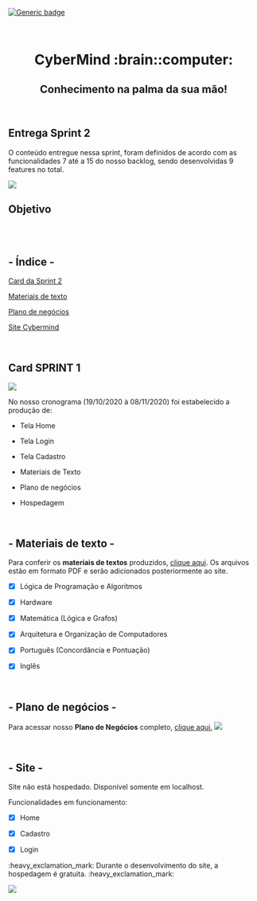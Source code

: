 [![Generic badge](https://img.shields.io/badge/SPRINT_2-EM_DESENVOLVIMENTO-blue.svg)](https://shields.io/)

 <br>
 
<h1 text align="center">CyberMind :brain::computer:</h1> 
<h2 text align="center">Conhecimento na palma da sua mão!</h2>

<br>

## Entrega Sprint 2

O conteúdo entregue nessa sprint, foram definidos de acordo com as funcionalidades 7 até a 15 do nosso backlog, sendo desenvolvidas 9 features no total.

<img src="../CODIGO/assets/img/sprint2-backlog.png">

<br>

## Objetivo

<p> 

</br>
</br>

## - Índice -
<a name="ancora"></a>

 [Card da Sprint 2](#ancora1)
 
 [Materiais de texto](#ancora2)
 
 [Plano de negócios](#ancora3)
 
 [Site Cybermind](#ancora4)
 
 </br>

<a id="ancora1"></a>
## Card SPRINT 1 
<img src="../CODIGO/assets/img/card-sprint2.png">

No nosso cronograma (19/10/2020 à 08/11/2020) foi estabelecido a produção de:

* Tela Home

* Tela Login

* Tela Cadastro

* Materiais de Texto

* Plano de negócios

* Hospedagem

<br>

<a id="ancora2"></a>
## - Materiais de texto -
Para conferir os <b>materiais de textos</b> produzidos, [clique aqui](https://github.com/arapujo/pi_primeiro_semestre/tree/master/SPRINT%201/Materiais%20Did%C3%A1ticos). Os arquivos estão em formato PDF e serão adicionados posteriormente ao site.


- [x] Lógica de Programação e Algoritmos

- [x] Hardware

- [x] Matemática (Lógica e Grafos)

- [x] Arquitetura e Organização de Computadores

- [x] Português (Concordância e Pontuação)

- [x] Inglês
<br>

<a id="ancora3"></a>
## - Plano de negócios -
Para acessar nosso <b>Plano de Negócios</b> completo, [clique aqui.](https://github.com/arapujo/pi_primeiro_semestre/blob/master/SPRINT%201/Materiais%20Did%C3%A1ticos/Plano%20de%20Neg%C3%B3cios.pdf)
<img src="../CODIGO/assets/img/pdn-imagem.png">
 
<br>

<a id="ancora4"></a>
## - Site -
Site não está hospedado. Disponível somente em localhost.

Funcionalidades em funcionamento:

- [x] Home
 
- [x] Cadastro

- [x] Login

<p> :heavy_exclamation_mark: Durante o desenvolvimento do site, a hospedagem é gratuita. :heavy_exclamation_mark: <p>
 
 <img src="../CODIGO/assets/img/site-cybermind.jpg">
 
 
